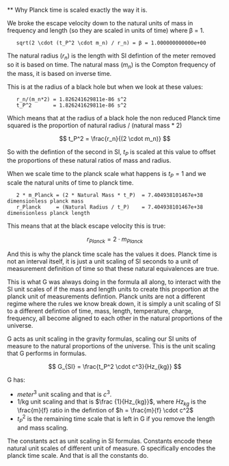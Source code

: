 ** Why Planck time is scaled exactly the way it is. 

We broke the escape velocity down to the natural units of mass in frequency and length (so they are scaled in units of time) where β = 1.

```
   sqrt(2 \cdot (t_P^2 \cdot m_n) / r_n) = β = 1.000000000000e+00 
```

The natural radius ($r_n$) is the length with SI defintion of the meter removed so it is based on time.
The natural mass ($m_n$) is the Compton frequency of the mass, it is based on inverse time.  

This is at the radius of a black hole but when we look at these values:

```
   r_n/(m_n*2) = 1.826241629811e-86 s^2
   t_P^2       = 1.826241629811e-86 s^2
```

Which means that at the radius of a black hole the non reduced Planck time squared is the proportion of natural radius / (natural mass * 2)

$$
t_P^2 = \frac{r_n}{(2 \cdot m_n)}
$$

So with the defintion of the second in SI, $t_P$ is scaled at this value to offset the proportions of these natural ratios of mass and radius.

When we scale time to the planck scale what happens is $t_P = 1$ and we scale the natural units of time to planck time. 

```
   2 * m_Planck = (2 * Natural Mass * t_P)  = 7.404938101467e+38 dimensionless planck mass
   r_Planck     = (Natural Radius / t_P)    = 7.404938101467e+38 dimensionless planck length
```   

This means that at the black escape velocity this is true:

$$
r_{Planck} = 2 \cdot  m_{Planck}
$$

And this is why the planck time scale has the values it does.  Planck time is not an interval itself, it is just a unit scaling of SI seconds to a unit of measurement definition of time so that these natural equivalences are true.  

This is what G was always doing in the formula all along, to interact with the SI unit scales of if the mass and length units to create this proportion at the planck unit of measurements defintion.  Planck units are not a different regime where the rules we know break down, it is simply a unit scaling of SI to a different defintion of time, mass, length, temperature, charge, frequency, all become aligned to each other in the natural proportions of the universe.  

G acts as unit scaling in the gravity formulas, scaling our SI units of measure to the natural proportions of the universe. This is the unit scaling that G performs in formulas.

$$
G_{SI} = \frac{t_P^2 \cdot  c^3}{Hz_{kg}}
$$

G has:
*  $meter^3$ unit scaling and that is $c^3$. 
*  1/kg unit scaling and that is $\frac {1}{Hz_{kg}}$, where $Hz_{kg}$ is the \frac{m}{f} ratio in the defintion of $h = \frac{m}{f} \cdot c^2$
*  $t_P^2$ is the remaining time scale that is left in G if you remove the length and mass scaling.

The constants act as unit scaling in SI formulas. Constants encode these natural unit scales of different unit of measure. G specifically encodes the planck time scale.  And that is all the constants do. 
